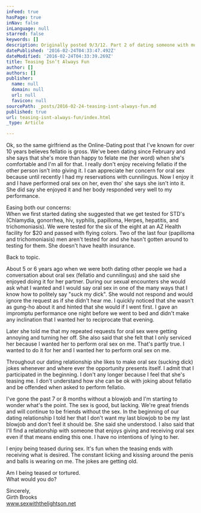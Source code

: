 ```yaml
---
inFeed: true
hasPage: true
inNav: false
inLanguage: null
starred: false
keywords: []
description: Originally posted 9/3/12. Part 2 of dating someone with multiple online dating profiles
datePublished: '2016-02-24T04:33:47.492Z'
dateModified: '2016-02-24T04:33:39.269Z'
title: Teasing Isn’t Always Fun
author: []
authors: []
publisher:
  name: null
  domain: null
  url: null
  favicon: null
sourcePath: _posts/2016-02-24-teasing-isnt-always-fun.md
published: true
url: teasing-isnt-always-fun/index.html
_type: Article

---
```

Ok, so the same girlfriend as the Online-Dating post that I've known for over 10 years believes fellatio is gross. We've been dating since February and she says that she's more than happy to felate me (her word) when she's comfortable and I'm all for that. I really don't enjoy receiving fellatio if the other person isn't into giving it. I can appreciate her concern for oral sex because until recently I had my reservations with cunnilingus. Now I enjoy it and I have performed oral sex on her, even tho' she says she isn't into it. She did say she enjoyed it and her body responded very well to my performance.

Easing both our concerns:  
When we first started dating she suggested that we get tested for STD's (Chlamydia, gonorrhea, hiv, syphilis, papilloma, Herpes, hepatitis, and trichomoniasis). We were tested for the six of the eight at an AZ Health facility for $20 and passed with flying colors. Two of the last four (papilloma and trichomoniasis) men aren't tested for and she hasn't gotten around to testing for them. She doesn't have health insurance.

Back to topic.

About 5 or 6 years ago when we were both dating other people we had a conversation about oral sex (fellatio and cunnilingus) and she said she enjoyed doing it for her partner. During our sexual encounters she would ask what I wanted and I would say oral sex in one of the many ways that I know how to politely say "suck my dick". She would not respond and would ignore the request as if she didn't hear me. I quickly noticed that she wasn't as gung-ho about it and hinted that she would if I went first. I gave an impromptu performance one night before we went to bed and didn't make any inclination that I wanted her to reciprocate that evening.

Later she told me that my repeated requests for oral sex were getting annoying and turning her off. She also said that she felt that I only serviced her because I wanted her to perform oral sex on me. That's partly true. I wanted to do it for her and I wanted her to perform oral sex on me.

Throughout our dating relationship she likes to make oral sex (sucking dick) jokes whenever and where ever the opportunity presents itself. I admit that I participated in the beginning. I don't any longer because I feel that she's teasing me. I don't understand how she can be ok with joking about fellatio and be offended when asked to perform fellatio.

I've gone the past 7 or 8 months without a blowjob and I'm starting to wonder what's the point. The sex is good, but lacking. We're great friends and will continue to be friends without the sex. In the beginning of our dating relationship I told her that I don't want my last blowjob to be my last blowjob and don't feel it should be. She said she understood. I also said that I'll find a relationship with someone that enjoys giving and receiving oral sex even if that means ending this one. I have no intentions of lying to her.

I enjoy being teased during sex. It's fun when the teasing ends with receiving what is desired. The constant licking and kissing around the penis and balls is wearing on me. The jokes are getting old.

Am I being teased or tortured.  
What would you do?

Sincerely,  
Girth Brooks  
www.sexwiththelightson.net